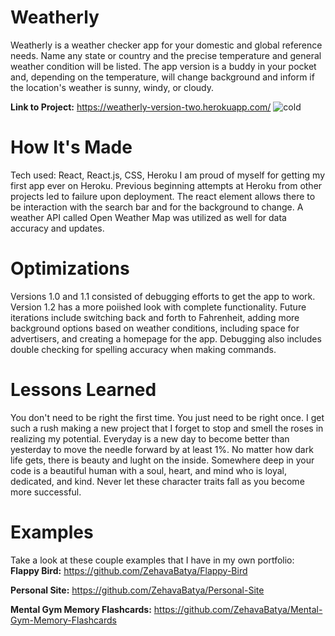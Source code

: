 # Weatherly 
Weatherly is a weather checker app for your domestic and global reference needs. Name any state or country and the precise temperature and general weather condition will be listed. The app version is a buddy in your pocket and, depending on the temperature, will change background and inform if the location's weather is sunny, windy, or cloudy.

**Link to Project:** https://weatherly-version-two.herokuapp.com/
![cold](https://user-images.githubusercontent.com/84485729/192074860-80e1c275-1d5d-4012-b189-94daec11f688.jpg)

# How It's Made
Tech used: React, React.js, CSS, Heroku
I am proud of myself for getting my first app ever on Heroku. Previous beginning attempts at Heroku from other projects led to failure upon deployment. The react element allows there to be interaction with the search bar and for the background to change. A weather API called Open Weather Map was utilized as well for data accuracy and updates. 

# Optimizations
Versions 1.0 and 1.1 consisted of debugging efforts to get the app to work. Version 1.2 has a more poiished look with complete functionality. Future iterations include switching back and forth to Fahrenheit, adding more background options based on weather conditions, including space for advertisers, and creating a homepage for the app. Debugging also includes double checking for spelling accuracy when making commands. 

# Lessons Learned
You don't need to be right the first time. You just need to be right once. I get such a rush making a new project that I forget to stop and smell the roses in realizing my potential. Everyday is a new day to become better than yesterday to move the needle forward by at least 1%. No matter how dark life gets, there is beauty and lught on the inside. Somewhere deep in your code is a beautiful human with a soul, heart, and mind who is loyal, dedicated, and kind. Never let these character traits fall as you become more successful.

# Examples
Take a look at these couple examples that I have in my own portfolio:
**Flappy Bird:** https://github.com/ZehavaBatya/Flappy-Bird

**Personal Site:** https://github.com/ZehavaBatya/Personal-Site

**Mental Gym Memory Flashcards:** https://github.com/ZehavaBatya/Mental-Gym-Memory-Flashcards
